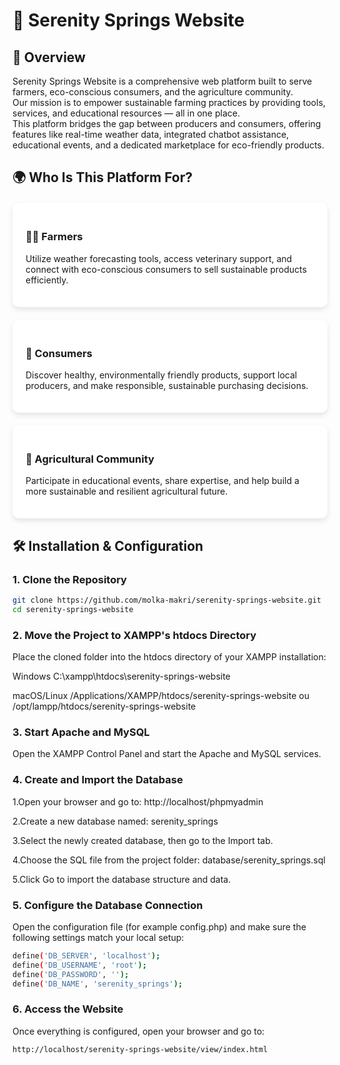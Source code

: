 # 🌿 Serenity Springs Website

## 🧭 Overview

Serenity Springs Website is a comprehensive web platform built to serve farmers, eco-conscious consumers, and the agriculture community.  
Our mission is to empower sustainable farming practices by providing tools, services, and educational resources — all in one place.  
This platform bridges the gap between producers and consumers, offering features like real-time weather data, integrated chatbot assistance, educational events, and a dedicated marketplace for eco-friendly products.

## 🌍 Who Is This Platform For?

<div style="display: flex; flex-wrap: wrap; gap: 20px; justify-content: space-around; margin-top: 20px;">

<div style="flex: 1 1 250px; background: white; border-radius: 10px; padding: 1.5em; box-shadow: 0 4px 8px rgba(0,0,0,0.1);">

### 👩‍🌾 Farmers

Utilize weather forecasting tools, access veterinary support, and connect with eco-conscious consumers to sell sustainable products efficiently.

</div>

<div style="flex: 1 1 250px; background: white; border-radius: 10px; padding: 1.5em; box-shadow: 0 4px 8px rgba(0,0,0,0.1);">

### 🛒 Consumers

Discover healthy, environmentally friendly products, support local producers, and make responsible, sustainable purchasing decisions.

</div>

<div style="flex: 1 1 250px; background: white; border-radius: 10px; padding: 1.5em; box-shadow: 0 4px 8px rgba(0,0,0,0.1);">

### 🌱 Agricultural Community

Participate in educational events, share expertise, and help build a more sustainable and resilient agricultural future.

</div>

</div>

## 🛠️ Installation & Configuration

### 1. Clone the Repository

```bash
git clone https://github.com/molka-makri/serenity-springs-website.git
cd serenity-springs-website
```

### 2. Move the Project to XAMPP's htdocs Directory
Place the cloned folder into the htdocs directory of your XAMPP installation:

Windows
C:\xampp\htdocs\serenity-springs-website

macOS/Linux
/Applications/XAMPP/htdocs/serenity-springs-website
ou
/opt/lampp/htdocs/serenity-springs-website
### 3. Start Apache and MySQL
Open the XAMPP Control Panel and start the Apache and MySQL services.
### 4. Create and Import the Database
1.Open your browser and go to:
http://localhost/phpmyadmin

2.Create a new database named:
serenity_springs

3.Select the newly created database, then go to the Import tab.

4.Choose the SQL file from the project folder:
database/serenity_springs.sql

5.Click Go to import the database structure and data.


### 5. Configure the Database Connection
Open the configuration file (for example config.php) and make sure the following settings match your local setup:
```bash
define('DB_SERVER', 'localhost');
define('DB_USERNAME', 'root');
define('DB_PASSWORD', '');
define('DB_NAME', 'serenity_springs');
````
### 6. Access the Website
Once everything is configured, open your browser and go to:
```bash
http://localhost/serenity-springs-website/view/index.html
